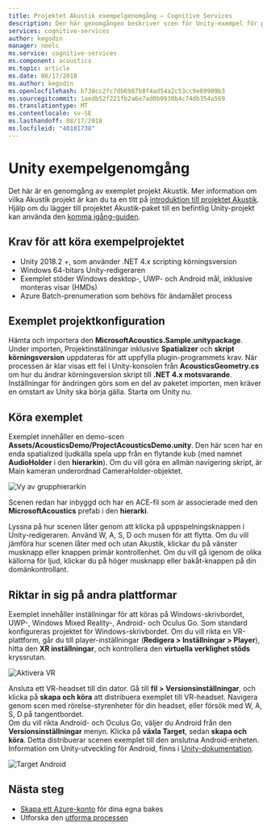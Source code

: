 ```yaml
---
title: Projektet Akustik exempelgenomgång – Cognitive Services
description: Den här genomgången beskriver scen för Unity-exempel för projektet Akustik, inklusive distribution till skrivbord och VR.
services: cognitive-services
author: kegodin
manager: noelc
ms.service: cognitive-services
ms.component: acoustics
ms.topic: article
ms.date: 08/17/2018
ms.author: kegodin
ms.openlocfilehash: b738cc2fc7db6987b8f4ad54a2c53cc9e69989b3
ms.sourcegitcommit: 1aedb52f221fb2a6e7ad0b0930b4c74db354a569
ms.translationtype: MT
ms.contentlocale: sv-SE
ms.lasthandoff: 08/17/2018
ms.locfileid: "40181738"
---
```

# <a name="unity-sample-walkthrough"></a>Unity exempelgenomgång
Det här är en genomgång av exemplet projekt Akustik. Mer information om vilka Akustik projekt är kan du ta en titt på [introduktion till projektet Akustik](what-is-acoustics.md). Hjälp om du lägger till projektet Akustik-paket till en befintlig Unity-projekt kan använda den [komma igång-guiden](getting-started.md).

## <a name="requirements-for-running-the-sample-project"></a>Krav för att köra exempelprojektet
* Unity 2018.2 +, som använder .NET 4.x scripting körningsversion
* Windows 64-bitars Unity-redigeraren
* Exemplet stöder Windows desktop-, UWP- och Android mål, inklusive monteras visar (HMDs)
* Azure Batch-prenumeration som behövs för ändamålet process

## <a name="sample-project-setup"></a>Exemplet projektkonfiguration
Hämta och importera den **MicrosoftAcoustics.Sample.unitypackage**. Under importen, Projektinställningar inklusive **Spatializer** och **skript körningsversion** uppdateras för att uppfylla plugin-programmets krav. När processen är klar visas ett fel i Unity-konsolen från **AcousticsGeometry.cs** om hur du ändrar körningsversion skript till **.NET 4.x motsvarande**. Inställningar för ändringen görs som en del av paketet importen, men kräver en omstart av Unity ska börja gälla. Starta om Unity nu.

## <a name="running-the-sample"></a>Köra exemplet
Exemplet innehåller en demo-scen **Assets/AcousticsDemo/ProjectAcousticsDemo.unity**. Den här scen har en enda spatialized ljudkälla spela upp från en flytande kub (med namnet **AudioHolder** i den **hierarkin**). Om du vill göra en allmän navigering skript, är Main kameran underordnad CameraHolder-objektet. 

![Vy av grupphierarkin](media/SampleHierarchyView.png)

Scenen redan har inbyggd och har en ACE-fil som är associerade med den **MicrosoftAcoustics** prefab i den **hierarki**. 

Lyssna på hur scenen låter genom att klicka på uppspelningsknappen i Unity-redigeraren. Använd W, A, S, D och musen för att flytta. Om du vill jämföra hur scenen låter med och utan Akustik, klickar du på vänster musknapp eller knappen primär kontrollenhet. Om du vill gå igenom de olika källorna för ljud, klickar du på höger musknapp eller bakåt-knappen på din domänkontrollant.

## <a name="targeting-other-platforms"></a>Riktar in sig på andra plattformar
Exemplet innehåller inställningar för att köras på Windows-skrivbordet, UWP-, Windows Mixed Reality-, Android- och Oculus Go. Som standard konfigureras projektet för Windows-skrivbordet. Om du vill rikta en VR-plattform, går du till player-inställningar (**Redigera > Inställningar > Player**), hitta den **XR inställningar**, och kontrollera den **virtuella verklighet stöds** kryssrutan.

![Aktivera VR](media/VRSupport.png)  

Ansluta ett VR-headset till din dator. Gå till **fil > Versionsinställningar**, och klicka på **skapa och köra** att distribuera exemplet till VR-headset. Navigera genom scen med rörelse-styrenheter för din headset, eller försök med W, A, S, D på tangentbordet.    
Om du vill rikta Android- och Oculus Go, väljer du Android från den **Versionsinställningar** menyn. Klicka på **växla Target**, sedan **skapa och köra**. Detta distribuerar scenen exemplet till den anslutna Android-enheten. Information om Unity-utveckling för Android, finns i [Unity-dokumentation](https://docs.unity3d.com/Manual/android-GettingStarted.html).

![Target Android](media/TargetAndroid.png)  

## <a name="next-steps"></a>Nästa steg
* [Skapa ett Azure-konto](create-azure-account.md) för dina egna bakes
* Utforska den [utforma processen](design-process.md)

